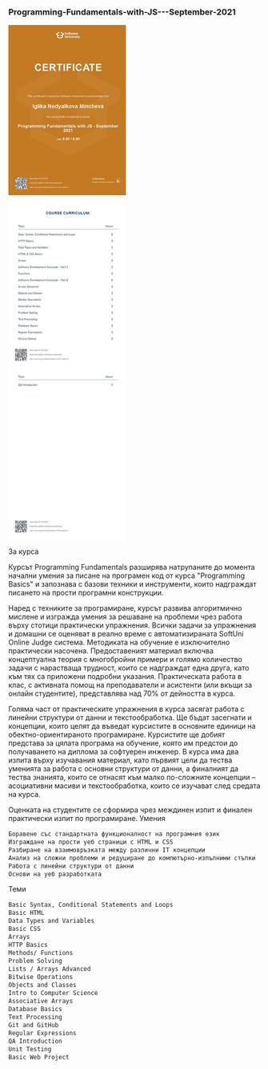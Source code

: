 ### Programming-Fundamentals-with-JS---September-2021

![](images/Programming%20Fundamentals.jpg)

За курса

Курсът Programming Fundamentals разширява натрупаните до момента начални умения за писане на програмен код от курса "Programming Basics" и запознава с базови техники и инструменти, които надграждат писането на прости програмни конструкции.

Наред с техниките за програмиране, курсът развива алгоритмично мислене и изгражда умения за решаване на проблеми чрез работа върху стотици практически упражнения. Всички задачи за упражнения и домашни се оценяват в реално време с автоматизираната SoftUni Online Judge система. Методиката на обучение е изключително практически насочена. Предоставеният материал включва концептуална теория с многобройни примери и голямо количество задачи с нарастваща трудност, които се надграждат една друга, като към тях са приложени подробни указания. Практическата работа в клас, с активната помощ на преподаватели и асистенти (или вкъщи за онлайн студентите), представлява над 70% от дейността в курса.

Голяма част от практическите упражнения в курса засягат работа с линейни структури от данни и текстообработка. Ще бъдат засегнати и концепции, които целят да въведат курсистите в основните единици на обектно-ориентираното програмиране. Курсистите ще добият представа за цялата програма на обучение, която им предстои до получаването на диплома за софтуерен инженер. В курса има два изпита върху изучавания материал, като първият цели да тества уменията за работа с основни структури от данни, а финалният да тества знанията, които се отнасят към малко по-сложните концепции – асоциативни масиви и текстообработка, които се изучават след средата на курса.

Оценката на студентите се сформира чрез междинен изпит и финален практически изпит по програмиране.
Умения

    Боравене със стандартната функционалност на програмния език
    Изграждане на прости уеб страници с HTML и CSS
    Разбиране на взаимовръзката между различни IT концепции
    Анализ на сложни проблеми и редуциране до компютърно-изпълними стъпки
    Работа с линейни структури от данни
    Основи на уеб разработката

Теми

    Basic Syntax, Conditional Statements and Loops
    Basic HTML
    Data Types and Variables
    Basic CSS
    Arrays
    HTTP Basics
    Methods/ Functions
    Problem Solving
    Lists / Arrays Advanced
    Bitwise Operations
    Objects and Classes
    Intro to Computer Science
    Associative Arrays
    Database Basics
    Text Processing
    Git and GitHub
    Regular Expressions
    QA Introduction
    Unit Testing
    Basic Web Project
